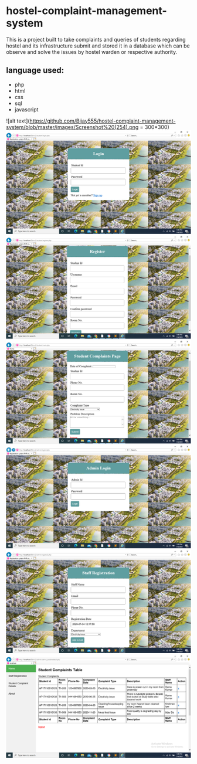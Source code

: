 # hostel-complaint-management-system
This is a project built to take complaints and queries of students regarding hostel and its infrastructure submit and stored it in a database which can be observe and solve the issues by hostel warden or respective authority.

## language used:
+ php
+ html
+ css
+ sql
+ javascript

![alt text](https://github.com/Bijay555/hostel-complaint-management-system/blob/master/images/Screenshot%20(254).png = 300*300)
![alt text](https://github.com/Bijay555/hostel-complaint-management-system/blob/master/images/Screenshot%20(255).png)
![alt text](https://github.com/Bijay555/hostel-complaint-management-system/blob/master/images/Screenshot%20(256).png)
![alt text](https://github.com/Bijay555/hostel-complaint-management-system/blob/master/images/Screenshot%20(257).png)
![alt text](https://github.com/Bijay555/hostel-complaint-management-system/blob/master/images/Screenshot%20(260).png)
![alt text](https://github.com/Bijay555/hostel-complaint-management-system/blob/master/images/Screenshot%20(258).png)
![alt text](https://github.com/Bijay555/hostel-complaint-management-system/blob/master/images/Screenshot%20(259).png)

